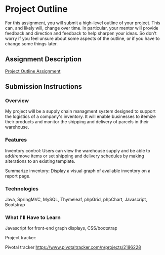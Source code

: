 # Project Outline
For this assignment, you will submit a high-level outline of your project. This can, and likely will, change over time. In particular, your mentor will provide feedback and direction and feedback to help sharpen your ideas. So don't worry if you feel unsure about some aspects of the outline, or if you have to change some things later.

## Assignment Description
[Project Outline Assignment](https://education.launchcode.org/liftoff/assignments/project-outline/)

## Submission Instructions

### Overview
My project will be a supply chain managment system designed to support the logistics of a company's inventory. It will enable businesses to itemize their products and monitor the shipping and delivery of parcels in their warehouse.

### Features
Inventory control: Users can view the warehouse supply and be able to add/remove items or set shipping and delivery schedules by making alterations to an existing template.

Summarize inventory: Display a visual graph of available inventory on a report page.

### Technologies
Java, SpringMVC, MySQL, Thymeleaf, phpGrid, phpChart, Javascript, Bootstrap

### What I'll Have to Learn
Javascript for front-end graph displays, CSS/bootstrap

Project tracker:

Pivotal tracker https://www.pivotaltracker.com/n/projects/2186228
